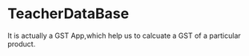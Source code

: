 # TeacherDataBase
It is actually a GST App,which help us to calcuate a GST of a particular product. 

